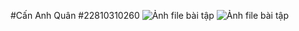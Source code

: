#Cấn Anh Quân
#22810310260
![Ảnh file bài tập](HomeScreens.jpg)
![Ảnh file bài tập](PhoneInput.jpg)
